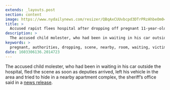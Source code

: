 ```yaml
--- 
extends: _layouts.post 
section: content 
image: https://www.nydailynews.com/resizer/QBqAxCUUvbcpd3DTrPRzAhbeOm0=/1200x0/center/middle/cloudfront-us-east-1.images.arcpublishing.com/tronc/LWDJOO3B7JA5LDYWEA77AOSC6Q.jpg 
title: > 
  Accused rapist flees hospital after dropping off pregnant 11-year-old victim at emergency room: authorities 
description: > 
  The accused child molester, who had been in waiting in his car outside the hospital, fled the scene as soon as deputies arrived, left his vehicle in the area and tried to hide in a nearby apartment complex, the sheriff’s office said in a news release. 
keywords: > 
  pregnant, authorities, dropping, scene, nearby, room, waiting, victim, flees, outside, soon, office, rapist, release, vehicle, hospital, emergency, sheriffs, accused, tried 
date: 1603306136.2014723 
--- 
```

<div><p class=""> The accused child molester, who had been in waiting in his car outside the hospital, fled the scene as soon as deputies arrived, left his vehicle in the area and tried to hide in a nearby apartment complex, the sheriff&#8217;s office said in a <a href="https://www.facebook.com/AscensionSheriff/posts/3927057973988730" target="_blank">news release</a>. </p> </div>